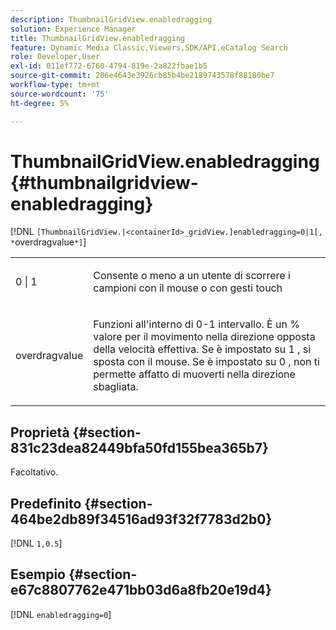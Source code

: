 ```yaml
---
description: ThumbnailGridView.enabledragging
solution: Experience Manager
title: ThumbnailGridView.enabledragging
feature: Dynamic Media Classic,Viewers,SDK/API,eCatalog Search
role: Developer,User
exl-id: 011ef772-6760-4794-819e-2a822fbae1b5
source-git-commit: 206e4643e3926cb85b4be2189743578f88180be7
workflow-type: tm+mt
source-wordcount: '75'
ht-degree: 5%

---
```


# ThumbnailGridView.enabledragging{#thumbnailgridview-enabledragging}

[!DNL `[ThumbnailGridView.|<containerId>_gridView.]enabledragging=0|1[, *`overdragvalue`*]`]

<table id="table_B1363BFD20204093AAB326A1AB503B93"> 
 <tbody> 
  <tr> 
   <td> <p> <span class="codeph"> 0 | 1 </span> </p> </td> 
   <td> <p> Consente o meno a un utente di scorrere i campioni con il mouse o con gesti touch </p> </td> 
  </tr> 
  <tr> 
   <td> <p> <span class="codeph"> <span class="varname"> overdragvalue </span> </span> </p> </td> 
   <td> <p> Funzioni all'interno di <span class="codeph"> 0-1 </span> intervallo. È un <span class="codeph"> % </span> valore per il movimento nella direzione opposta della velocità effettiva. Se è impostato su <span class="codeph"> 1 </span>, si sposta con il mouse. Se è impostato su <span class="codeph"> 0 </span>, non ti permette affatto di muoverti nella direzione sbagliata. </p> </td> 
  </tr> 
 </tbody> 
</table>

## Proprietà {#section-831c23dea82449bfa50fd155bea365b7}

Facoltativo.

## Predefinito {#section-464be2db89f34516ad93f32f7783d2b0}

[!DNL `1,0.5`]

## Esempio {#section-e67c8807762e471bb03d6a8fb20e19d4}

[!DNL `enabledragging=0`]

